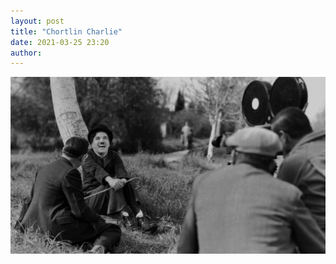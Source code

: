 ```yaml
---
layout: post
title: "Chortlin Charlie"
date: 2021-03-25 23:20
author:
---
```


![chortlin charlie](/images/reference/chortlin-charlie.png)
